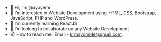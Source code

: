 - 👋 Hi, I’m @ayoyemi
- 👀 I’m interested in Website Development using HTML, CSS, Bootstrap, JavaScript, PHP and WordPress.
- 🌱 I’m currently learning ReactJS
- 💞️ I’m looking to collaborate on any Website Development
- 📫 How to reach me: Email - krmayomide@gmail.com;

<!---
ayoyemi/ayoyemi is a ✨ special ✨ repository because its `README.md` (this file) appears on your GitHub profile.
You can click the Preview link to take a look at your changes.
--->
